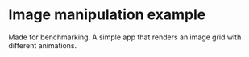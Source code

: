 # Image manipulation example

Made for benchmarking. 
A simple app that renders an image grid with different animations. 

